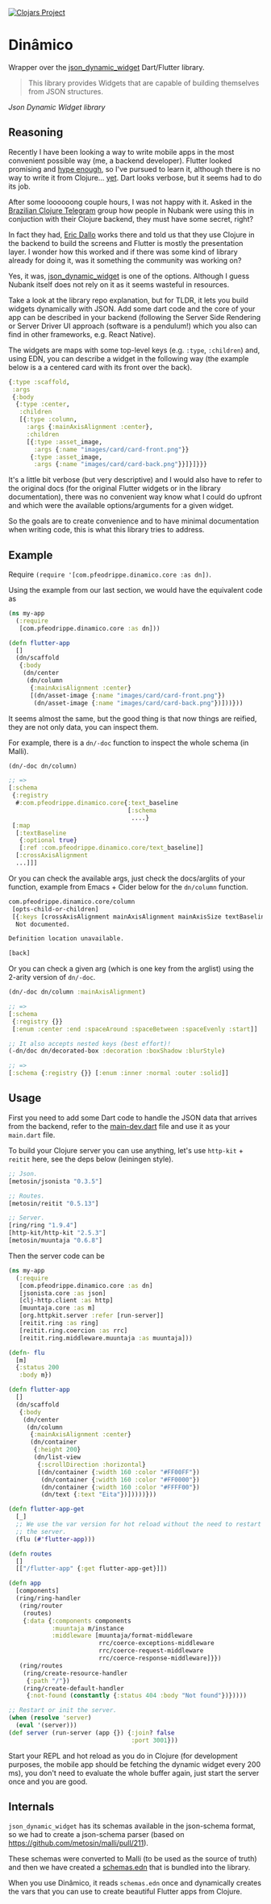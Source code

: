 [![Clojars Project](https://img.shields.io/clojars/v/io.github.pfeodrippe/dinamico.svg)](https://clojars.org/io.github.pfeodrippe/dinamico)

# Dinâmico

Wrapper over the
[json_dynamic_widget](https://github.com/peiffer-innovations/json_dynamic_widget)
Dart/Flutter library.

> This library provides Widgets that are capable
of building themselves from JSON structures.

_Json Dynamic Widget library_

## Reasoning

Recently I have been looking a way to write mobile apps in the most
convenient possible way (me, a backend developer). Flutter looked
promising and [hype enough](https://flutter.dev/showcase/nubank), so
I've pursued to learn it, although there is no way to write it from
Clojure... [yet](https://github.com/Tensegritics/ClojureDart). Dart
looks verbose, but it seems had to do its job.

After some loooooong couple hours, I was not happy with it. Asked in the
[Brazilian Clojure Telegram](https://telegram.me/clojurebrasil) group
how people in Nubank were using this in conjuction with their Clojure
backend, they must have some secret, right?

In fact they had, [Eric Dallo](https://github.com/ericdallo) works
there and told us that they use Clojure in the backend to build the
screens and Flutter is mostly the presentation layer. I wonder how
this worked and if there was some kind of library already for doing
it, was it something the community was working on?

Yes, it was,
[json_dynamic_widget](https://github.com/peiffer-innovations/json_dynamic_widget)
is one of the options. Although I guess Nubank itself does not rely on
it as it seems wasteful in resources.

Take a look at the library repo explanation, but for TLDR, it lets you
build widgets dynamically with JSON. Add some dart code and the
core of your app can be described in your backend (following the
Server Side Rendering or Server Driver UI approach (software is a
pendulum!) which you also can find in other frameworks, e.g. React
Native).

The widgets are maps with some top-level keys (e.g. `:type`,
`:children`) and, using EDN, you can describe a widget in the
following way (the example below is a a centered card with its front
over the back).

``` clojure
{:type :scaffold,
 :args
 {:body
  {:type :center,
   :children
   [{:type :column,
     :args {:mainAxisAlignment :center},
     :children
     [{:type :asset_image,
       :args {:name "images/card/card-front.png"}}
      {:type :asset_image,
       :args {:name "images/card/card-back.png"}}]}]}}}
```

It's a little bit verbose (but very descriptive) and I would also
have to refer to the original docs (for the original Flutter
widgets or in the library documentation), there was no convenient way
know what I could do upfront and which were the available
options/arguments for a given widget.

So the goals are to create convenience and to have minimal
documentation when writing code, this is what this library tries to
address.

## Example

Require `(require '[com.pfeodrippe.dinamico.core :as dn])`.

Using the example from our last section, we would have the equivalent
code as

``` clojure
(ns my-app
  (:require
   [com.pfeodrippe.dinamico.core :as dn]))

(defn flutter-app
  []
  (dn/scaffold
   {:body
    (dn/center
     (dn/column
      {:mainAxisAlignment :center}
      [(dn/asset-image {:name "images/card/card-front.png"})
       (dn/asset-image {:name "images/card/card-back.png"})]))}))
```

It seems almost the same, but the good thing is that now things are
reified, they are not only data, you can inspect them.

For example, there is a `dn/-doc` function
to inspect the whole schema (in Malli).

``` clojure
(dn/-doc dn/column)

;; =>
[:schema
 {:registry
  #:com.pfeodrippe.dinamico.core{:text_baseline
                                 [:schema
                                  ....}
 [:map
  [:textBaseline
   {:optional true}
   [:ref :com.pfeodrippe.dinamico.core/text_baseline]]
  [:crossAxisAlignment
  ...]]]
```

Or you can check the available args, just check the docs/arglits of your
function, example from Emacs + Cider below for the `dn/column` function.

``` clojure
com.pfeodrippe.dinamico.core/column
 [opts-child-or-children]
 [{:keys [crossAxisAlignment mainAxisAlignment mainAxisSize textBaseline textDirection verticalDirection]} child-or-children]
  Not documented.

Definition location unavailable.

[back]
```

Or you can check a given arg (which is one key from the arglist) using
the 2-arity version of `dn/-doc`.

``` clojure
(dn/-doc dn/column :mainAxisAlignment)

;; =>
[:schema
 {:registry {}}
 [:enum :center :end :spaceAround :spaceBetween :spaceEvenly :start]]

;; It also accepts nested keys (best effort)!
(-dn/doc dn/decorated-box :decoration :boxShadow :blurStyle)

;; =>
[:schema {:registry {}} [:enum :inner :normal :outer :solid]]
```

## Usage

First you need to add some Dart code to handle the JSON data that arrives
from the backend, refer to the
[main-dev.dart](dev-resources/main-dev.dart) file and use it as your
`main.dart` file.

To build your Clojure server you can use anything, let's use
`http-kit` + `reitit` here, see the deps below (leiningen style).

``` clojure
;; Json.
[metosin/jsonista "0.3.5"]

;; Routes.
[metosin/reitit "0.5.13"]

;; Server.
[ring/ring "1.9.4"]
[http-kit/http-kit "2.5.3"]
[metosin/muuntaja "0.6.8"]
```

Then the server code can be

``` clojure
(ns my-app
  (:require
   [com.pfeodrippe.dinamico.core :as dn]
   [jsonista.core :as json]
   [clj-http.client :as http]
   [muuntaja.core :as m]
   [org.httpkit.server :refer [run-server]]
   [reitit.ring :as ring]
   [reitit.ring.coercion :as rrc]
   [reitit.ring.middleware.muuntaja :as muuntaja]))

(defn- flu
  [m]
  {:status 200
   :body m})

(defn flutter-app
  []
  (dn/scaffold
   {:body
    (dn/center
     (dn/column
      {:mainAxisAlignment :center}
      (dn/container
       {:height 200}
       (dn/list-view
        {:scrollDirection :horizontal}
        [(dn/container {:width 160 :color "#FF00FF"})
         (dn/container {:width 160 :color "#FF0000"})
         (dn/container {:width 160 :color "#FFFF00"})
         (dn/text {:text "Eita"})]))))}))

(defn flutter-app-get
  [_]
  ;; We use the var version for hot reload without the need to restart
  ;; the server.
  (flu (#'flutter-app)))

(defn routes
  []
  [["/flutter-app" {:get flutter-app-get}]])

(defn app
  [components]
  (ring/ring-handler
   (ring/router
    (routes)
    {:data {:components components
            :muuntaja m/instance
            :middleware [muuntaja/format-middleware
                         rrc/coerce-exceptions-middleware
                         rrc/coerce-request-middleware
                         rrc/coerce-response-middleware]}})
   (ring/routes
    (ring/create-resource-handler
     {:path "/"})
    (ring/create-default-handler
     {:not-found (constantly {:status 404 :body "Not found"})}))))

;; Restart or init the server.
(when (resolve 'server)
  (eval '(server)))
(def server (run-server (app {}) {:join? false
                                  :port 3001}))
```

Start your REPL and hot reload as you do in Clojure (for development
purposes, the mobile app should be fetching the dynamic widget every
200 ms), you don't need to evaluate the whole buffer again, just start
the server once and you are good.

## Internals

`json_dynamic_widget` has its schemas available in the json-schema
format, so we had to create a json-schema parser (based on
https://github.com/metosin/malli/pull/211).

These schemas were converted to Malli (to be used as the source of
truth) and then we have created a [schemas.edn](resources/schemas.edn)
that is bundled into the library.

When you use Dinâmico, it reads `schemas.edn` once and dynamically creates the
vars that you can use to create beautiful Flutter apps from Clojure.
